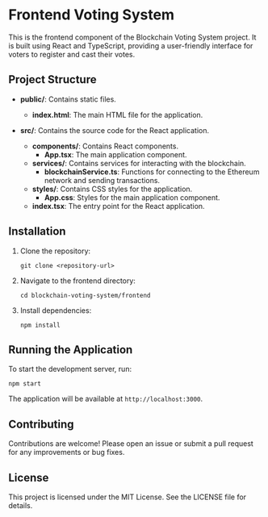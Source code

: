 # Frontend Voting System

This is the frontend component of the Blockchain Voting System project. It is built using React and TypeScript, providing a user-friendly interface for voters to register and cast their votes.

## Project Structure

- **public/**: Contains static files.
  - **index.html**: The main HTML file for the application.

- **src/**: Contains the source code for the React application.
  - **components/**: Contains React components.
    - **App.tsx**: The main application component.
  - **services/**: Contains services for interacting with the blockchain.
    - **blockchainService.ts**: Functions for connecting to the Ethereum network and sending transactions.
  - **styles/**: Contains CSS styles for the application.
    - **App.css**: Styles for the main application component.
  - **index.tsx**: The entry point for the React application.

## Installation

1. Clone the repository:
   ```
   git clone <repository-url>
   ```

2. Navigate to the frontend directory:
   ```
   cd blockchain-voting-system/frontend
   ```

3. Install dependencies:
   ```
   npm install
   ```

## Running the Application

To start the development server, run:
```
npm start
```

The application will be available at `http://localhost:3000`.

## Contributing

Contributions are welcome! Please open an issue or submit a pull request for any improvements or bug fixes.

## License

This project is licensed under the MIT License. See the LICENSE file for details.